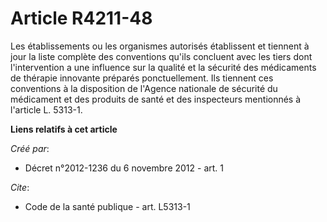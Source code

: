 # Article R4211-48

Les établissements ou les organismes autorisés établissent et tiennent à jour la liste complète des conventions qu'ils
concluent avec les tiers dont l'intervention a une influence sur la qualité et la sécurité des médicaments de thérapie
innovante préparés ponctuellement. Ils tiennent ces conventions à la disposition de l'Agence nationale de sécurité du
médicament et des produits de santé et des inspecteurs mentionnés à l'article L. 5313-1.

**Liens relatifs à cet article**

_Créé par_:

  - Décret n°2012-1236 du 6 novembre 2012 - art. 1

_Cite_:

  - Code de la santé publique - art. L5313-1
